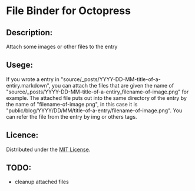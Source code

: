 File Binder for Octopress
=========================

Description:
------------
Attach some images or other files to the entry

Usege:
------

If you wrote a entry in "source/_posts/YYYY-DD-MM-title-of-a-entiry.markdown",
you can attach the files that are given the name of
"source/_posts/YYYY-DD-MM-title-of-a-entiry_filename-of-image.png" for example.
The attached file puts out into the same directory of the entry by the name of "filename-of-image.png",
in this case it is "public/blog/YYYY/DD/MM/title-of-a-entry/filename-of-image.png".
You can refer the file from the entry by img or others tags.

Licence:
--------
Distributed under the [MIT License][MIT].

[MIT]: http://www.opensource.org/licenses/mit-license.php

TODO:
-----

* cleanup attached files

